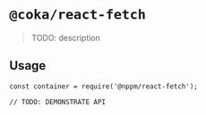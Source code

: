 # `@coka/react-fetch`

  > TODO: description
  
  ## Usage
  
  ```
  const container = require('@nppm/react-fetch');
  
  // TODO: DEMONSTRATE API
  ```